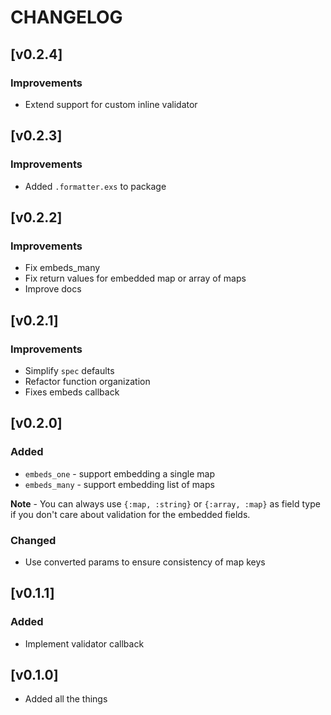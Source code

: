 # CHANGELOG

## [v0.2.4]

### Improvements

- Extend support for custom inline validator

## [v0.2.3]

### Improvements

- Added `.formatter.exs` to package

## [v0.2.2]

### Improvements

- Fix embeds_many
- Fix return values for embedded map or array of maps
- Improve docs

## [v0.2.1]

### Improvements

- Simplify `spec` defaults
- Refactor function organization
- Fixes embeds callback

## [v0.2.0]

### Added

- `embeds_one` - support embedding a single map
- `embeds_many` - support embedding list of maps

**Note** - You can always use `{:map, :string}` or `{:array, :map}` as field type if you don't care about validation for the embedded fields.

### Changed

- Use converted params to ensure consistency of map keys

## [v0.1.1]

### Added

- Implement validator callback

## [v0.1.0]

- Added all the things
